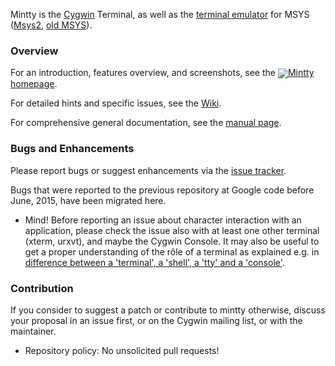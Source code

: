 Mintty is the [Cygwin](http://cygwin.com) Terminal, 
as well as the 
[terminal emulator](http://en.wikipedia.org/wiki/Terminal_emulator) 
for MSYS 
([Msys2](https://github.com/msys2), 
[old MSYS](https://web.archive.org/web/20201223203407/http://www.mingw.org/)).

### Overview ###

For an introduction, features overview, and screenshots, see the 
[<img align=absmiddle src=icon/terminal.ico>Mintty homepage](http://mintty.github.io/).

For detailed hints and specific issues, see the [Wiki](https://github.com/mintty/mintty/wiki).

For comprehensive general documentation, see the [manual page](http://mintty.github.io/mintty.1.html).

### Bugs and Enhancements ###

Please report bugs or suggest enhancements via the [issue tracker](https://github.com/mintty/mintty/issues).

Bugs that were reported to the previous repository at Google code before June, 2015, have been migrated here.

  * Mind! Before reporting an issue about character interaction with an application, please check the issue also with at least one other terminal (xterm, urxvt), and maybe the Cygwin Console. 
    It may also be useful to get a proper understanding of the rôle of a terminal as explained e.g. in [difference between a 'terminal', a 'shell', a 'tty' and a 'console'](http://unix.stackexchange.com/questions/4126/what-is-the-exact-difference-between-a-terminal-a-shell-a-tty-and-a-con).

### Contribution ###

If you consider to suggest a patch or contribute to mintty otherwise, discuss your proposal in an issue first, or on the Cygwin mailing list, or with the maintainer.

  * Repository policy: No unsolicited pull requests!
